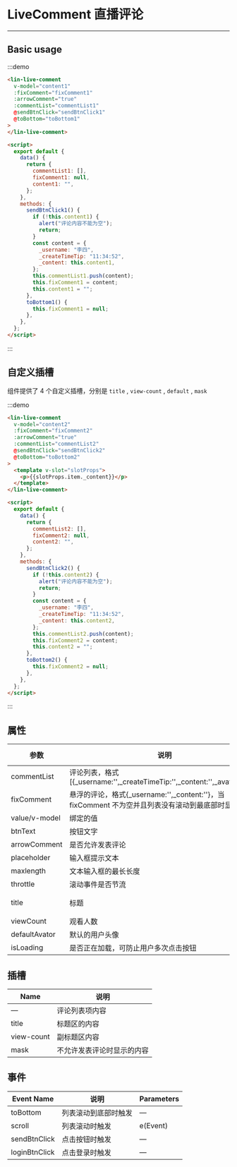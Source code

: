 <script>
export default {
  data() {
    return {
      commentList1: [],
      fixComment1: null,
      content1: "",
      commentList2: [],
      fixComment2: null,
      content2: ""
    };
  },
  methods: {
    sendBtnClick1() {
      if (!this.content1) {
        alert("评论内容不能为空");
        return;
      }
      const content = {
        _username: "李四",
        _createTimeTip: "11:34:52",
        _content: this.content1
      };
      this.commentList1.push(content);
      this.fixComment1 = content;
      this.content1 = "";
    },
    toBottom1() {
      this.fixComment1 = null;
    },
    sendBtnClick2() {
      if (!this.content2) {
        alert("评论内容不能为空");
        return;
      }
      const content = {
        _username: "李四",
        _createTimeTip: "11:34:52",
        _content: this.content2
      };
      this.commentList2.push(content);
      this.fixComment2 = content;
      this.content2 = "";
    },
    toBottom2() {
      this.fixComment2 = null;
    }
  }
};
</script>

# LiveComment 直播评论

---

## Basic usage

<div class='demo-block'>
    <lin-live-comment
      v-model="content1"
      :fixComment="fixComment1"
      :arrowComment="true"
      :commentList="commentList1"
      @sendBtnClick="sendBtnClick1"
      @toBottom="toBottom1"
    >
    </lin-live-comment>
</div>

:::demo

```html
<lin-live-comment
  v-model="content1"
  :fixComment="fixComment1"
  :arrowComment="true"
  :commentList="commentList1"
  @sendBtnClick="sendBtnClick1"
  @toBottom="toBottom1"
>
</lin-live-comment>

<script>
  export default {
    data() {
      return {
        commentList1: [],
        fixComment1: null,
        content1: "",
      };
    },
    methods: {
      sendBtnClick1() {
        if (!this.content1) {
          alert("评论内容不能为空");
          return;
        }
        const content = {
          _username: "李四",
          _createTimeTip: "11:34:52",
          _content: this.content1,
        };
        this.commentList1.push(content);
        this.fixComment1 = content;
        this.content1 = "";
      },
      toBottom1() {
        this.fixComment1 = null;
      },
    },
  };
</script>
```

:::

## 自定义插槽

组件提供了 4 个自定义插槽，分别是 `title` , `view-count` , `default` , `mask`

<div class='demo-block'>
    <lin-live-comment
      v-model="content2"
      :fixComment="fixComment2"
      :arrowComment="true"
      :commentList="commentList2"
      @sendBtnClick="sendBtnClick2"
      @toBottom="toBottom2"
    >
      <template v-slot='slotProps'>
        <p>{{slotProps.item._content}}</p>
      </template>
    </lin-live-comment>
</div>

:::demo

```html
<lin-live-comment
  v-model="content2"
  :fixComment="fixComment2"
  :arrowComment="true"
  :commentList="commentList2"
  @sendBtnClick="sendBtnClick2"
  @toBottom="toBottom2"
>
  <template v-slot="slotProps">
    <p>{{slotProps.item._content}}</p>
  </template>
</lin-live-comment>

<script>
  export default {
    data() {
      return {
        commentList2: [],
        fixComment2: null,
        content2: "",
      };
    },
    methods: {
      sendBtnClick2() {
        if (!this.content2) {
          alert("评论内容不能为空");
          return;
        }
        const content = {
          _username: "李四",
          _createTimeTip: "11:34:52",
          _content: this.content2,
        };
        this.commentList2.push(content);
        this.fixComment2 = content;
        this.content2 = "";
      },
      toBottom2() {
        this.fixComment2 = null;
      },
    },
  };
</script>
```

:::

## 属性

| 参数          | 说明                                                                                             | Type    | Accepted Values | Default  |
| ------------- | ------------------------------------------------------------------------------------------------ | ------- | --------------- | -------- |
| commentList   | 评论列表，格式[{_username:'',_createTimeTip:'',_content:'',_avatorUrl:''}]                       | Array   | —               | []       |
| fixComment    | 悬浮的评论，格式{\_username:'',\_content:''}，当 fixComment 不为空并且列表没有滚动到最底部时显示 | Object  |                 | null     |
| value/v-model | 绑定的值                                                                                         | String  | —               | —        |
| btnText       | 按钮文字                                                                                         | String  | —               | 发送     |
| arrowComment  | 是否允许发表评论                                                                                 | Boolean | —               | false    |
| placeholder   | 输入框提示文本                                                                                   | String  | —               | 请输入   |
| maxlength     | 文本输入框的最长长度                                                                             | Number  | —               | -1       |
| throttle      | 滚动事件是否节流                                                                                 | Boolean | —               | true     |
| title         | 标题                                                                                             | String  | —               | 直播评论 |
| viewCount     | 观看人数                                                                                         | Number  | —               | 0        |
| defaultAvator | 默认的用户头像                                                                                   | String  | —               | —        |
| isLoading     | 是否正在加载，可防止用户多次点击按钮                                                             | Boolean | —               | false    |

## 插槽

| Name       | 说明                       |
| ---------- | -------------------------- |
| —          | 评论列表项内容             |
| title      | 标题区的内容               |
| view-count | 副标题区内容               |
| mask       | 不允许发表评论时显示的内容 |

## 事件

| Event Name    | 说明                 | Parameters |
| ------------- | -------------------- | ---------- |
| toBottom      | 列表滚动到底部时触发 | —          |
| scroll        | 列表滚动时触发       | e(Event)   |
| sendBtnClick  | 点击按钮时触发       | —          |
| loginBtnClick | 点击登录时触发       | —          |
